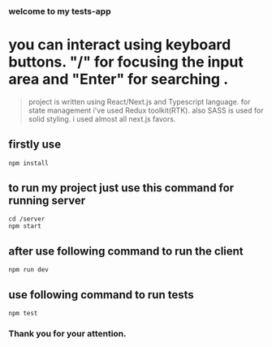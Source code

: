 ### welcome to my tests-app

# you can interact using keyboard buttons. "/" for focusing the input area and "Enter" for searching .
> project is written using React/Next.js and Typescript language.
> for state management i've used Redux toolkit(RTK).
> also SASS is used for solid styling.
> i used almost all next.js favors.
## firstly use
```
npm install
```
## to run my project just use this command for running server
```
cd /server
npm start
```
## after use following command to run the client
```
npm run dev
```
## use following command to run tests
```
npm test
```
### Thank you for your attention.
